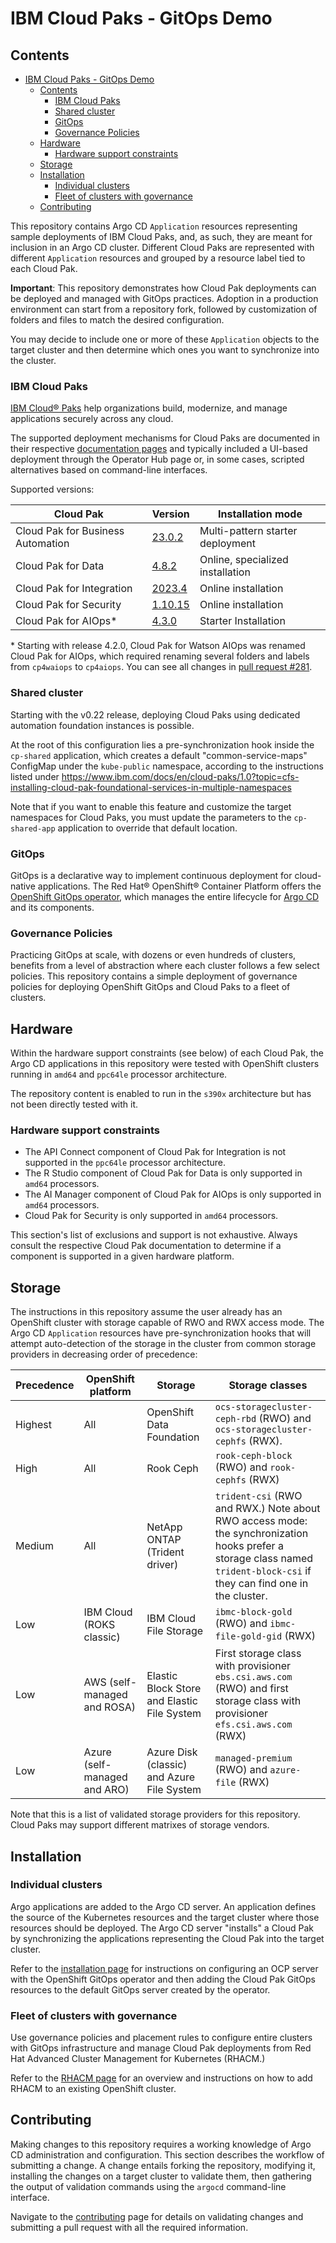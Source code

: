 # IBM Cloud Paks - GitOps Demo

## Contents

- [IBM Cloud Paks - GitOps Demo](#ibm-cloud-paks---gitops-demo)
  - [Contents](#contents)
    - [IBM Cloud Paks](#ibm-cloud-paks)
    - [Shared cluster](#shared-cluster)
    - [GitOps](#gitops)
    - [Governance Policies](#governance-policies)
  - [Hardware](#hardware)
    - [Hardware support constraints](#hardware-support-constraints)
  - [Storage](#storage)
  - [Installation](#installation)
    - [Individual clusters](#individual-clusters)
    - [Fleet of clusters with governance](#fleet-of-clusters-with-governance)
  - [Contributing](#contributing)

This repository contains Argo CD `Application` resources representing sample deployments of IBM Cloud Paks, and, as such, they are meant for inclusion in an Argo CD cluster. Different Cloud Paks are represented with different `Application` resources and grouped by a resource label tied to each Cloud Pak.

**Important**: This repository demonstrates how Cloud Pak deployments can be deployed and managed with GitOps practices. Adoption in a production environment can start from a repository fork, followed by customization of folders and files to match the desired configuration.

You may decide to include one or more of these `Application` objects to the target cluster and then determine which ones you want to synchronize into the cluster.

### IBM Cloud Paks

[IBM Cloud® Paks](https://www.ibm.com/cloud/paks) help organizations build, modernize, and manage applications securely across any cloud.

The supported deployment mechanisms for Cloud Paks are documented in their respective [documentation pages](https://www.ibm.com/docs/en/cloud-paks) and typically included a UI-based deployment through the Operator Hub page or, in some cases, scripted alternatives based on command-line interfaces.

Supported versions:

| Cloud Pak | Version | Installation mode |
| ----------|---------|-------------------|
| Cloud Pak for Business Automation | [23.0.2](https://www.ibm.com/docs/en/cloud-paks/cp-biz-automation/23.0.2) | Multi-pattern starter deployment |
| Cloud Pak for Data | [4.8.2](https://www.ibm.com/docs/en/cloud-paks/cp-data/4.8.x?topic=overview) | Online, specialized installation |
| Cloud Pak for Integration | [2023.4](https://www.ibm.com/docs/en/cloud-paks/cp-integration/2023.4) | Online installation |
| Cloud Pak for Security | [1.10.15](https://www.ibm.com/docs/en/cloud-paks/cp-security/1.10) | Online installation |
| Cloud Pak for AIOps\* | [4.3.0](https://www.ibm.com/docs/en/cloud-paks/cloud-pak-watson-aiops/4.3.0) | Starter Installation |

\* Starting with release 4.2.0, Cloud Pak for Watson AIOps was renamed Cloud Pak for AIOps, which required renaming several folders and labels from `cp4waiops` to `cp4aiops`. You can see all changes in [pull request #281](https://github.com/IBM/cloudpak-gitops/pull/281).

### Shared cluster

Starting with the v0.22 release, deploying Cloud Paks using dedicated automation foundation instances is possible.

At the root of this configuration lies a pre-synchronization hook inside the `cp-shared` application, which creates a default "common-service-maps" ConfigMap under the `kube-public` namespace, according to the instructions listed under <https://www.ibm.com/docs/en/cloud-paks/1.0?topic=cfs-installing-cloud-pak-foundational-services-in-multiple-namespaces>

Note that if you want to enable this feature and customize the target namespaces for Cloud Paks, you must update the parameters to the `cp-shared-app` application to override that default location.

### GitOps

GitOps is a declarative way to implement continuous deployment for cloud-native applications. The Red Hat® OpenShift® Container Platform offers the [OpenShift GitOps operator](https://docs.openshift.com/container-platform/4.13/cicd/gitops/understanding-openshift-gitops.html), which manages the entire lifecycle for [Argo CD](https://argoproj.github.io/argo-cd/) and its components.

### Governance Policies

Practicing GitOps at scale, with dozens or even hundreds of clusters, benefits from a level of abstraction where each cluster follows a few select policies. This repository contains a simple deployment of governance policies for deploying OpenShift GitOps and Cloud Paks to a fleet of clusters.

## Hardware

Within the hardware support constraints (see below) of each Cloud Pak, the Argo CD applications in this repository were tested with OpenShift clusters running in `amd64` and `ppc64le` processor architecture.

The repository content is enabled to run in the `s390x` architecture but has not been directly tested with it.

### Hardware support constraints

- The API Connect component of Cloud Pak for Integration is not supported in the `ppc64le` processor architecture.
- The R Studio component of Cloud Pak for Data is only supported in `amd64` processors.
- The AI Manager component of Cloud Pak for AIOps is only supported in `amd64` processors.
- Cloud Pak for Security is only supported in `amd64` processors.

This section's list of exclusions and support is not exhaustive. Always consult the respective Cloud Pak documentation to determine if a component is supported in a given hardware platform.

## Storage

The instructions in this repository assume the user already has an OpenShift cluster with storage capable of RWO and RWX access mode.
The Argo CD `Application` resources have pre-synchronization hooks that will attempt auto-detection of the storage in the cluster from common storage providers in decreasing order of precedence:

| Precedence | OpenShift platform | Storage | Storage classes |
| ---------- | ------------ | ------- | --------------- |
| Highest    | All          | OpenShift Data Foundation | `ocs-storagecluster-ceph-rbd` (RWO) and `ocs-storagecluster-cephfs` (RWX). |
| High       | All          | Rook Ceph | `rook-ceph-block` (RWO) and `rook-cephfs` (RWX) |
| Medium     | All          | NetApp ONTAP (Trident driver) | `trident-csi` (RWO and RWX.) Note about RWO access mode: the synchronization hooks prefer a storage class named `trident-block-csi` if they can find one in the cluster. |
| Low        | IBM Cloud (ROKS classic) | IBM Cloud File Storage | `ibmc-block-gold` (RWO) and `ibmc-file-gold-gid` (RWX) |
| Low        | AWS (self-managed and ROSA) | Elastic Block Store and Elastic File System | First storage class with provisioner `ebs.csi.aws.com` (RWO) and first storage class with provisioner `efs.csi.aws.com` (RWX) |
| Low        | Azure (self-managed and ARO) | Azure Disk (classic) and Azure File System | `managed-premium` (RWO) and `azure-file` (RWX) |

Note that this is a list of validated storage providers for this repository.
Cloud Paks may support different matrixes of storage vendors.

## Installation

### Individual clusters

Argo applications are added to the Argo CD server. An application defines the source of the Kubernetes resources and the target cluster where those resources should be deployed. The Argo CD server "installs" a Cloud Pak by synchronizing the applications representing the Cloud Pak into the target cluster.

Refer to the [installation page](docs/install.md) for instructions on configuring an OCP server with the OpenShift GitOps operator and then adding the Cloud Pak GitOps resources to the default GitOps server created by the operator.

### Fleet of clusters with governance

Use governance policies and placement rules to configure entire clusters with GitOps infrastructure and manage Cloud Pak deployments from Red Hat Advanced Cluster Management for Kubernetes (RHACM.)

Refer to the [RHACM page](docs/rhacm.md) for an overview and instructions on how to add RHACM to an existing OpenShift cluster.

## Contributing

Making changes to this repository requires a working knowledge of Argo CD administration and configuration. This section describes the workflow of submitting a change. A change entails forking the repository, modifying it, installing the changes on a target cluster to validate them, then gathering the output of validation commands using the `argocd` command-line interface.

Navigate to the [contributing](CONTRIBUTING.md) page for details on validating changes and submitting a pull request with all the required information.
